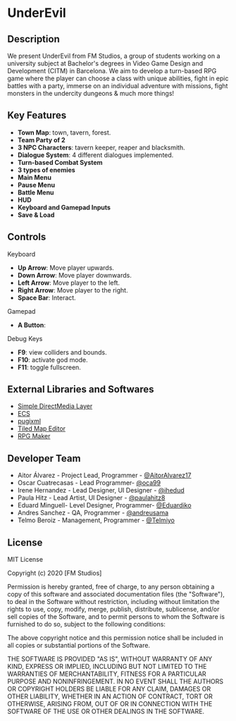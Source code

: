 # UnderEvil

## Description

We present UnderEvil from FM Studios, a group of students working on a university subject at Bachelor's degrees in Video Game Design and Development (CITM) in Barcelona. We aim to develop a turn-based RPG game where the player can choose a class with unique abilities, fight in epic battles with a party, immerse on an individual adventure with missions, fight monsters in the undercity dungeons & much more things!


## Key Features
- **Town Map**: town, tavern, forest.
- **Team Party of 2**
- **3 NPC Characters**: tavern keeper, reaper and blacksmith.
- **Dialogue System**: 4 different dialogues implemented.
- **Turn-based Combat System**
- **3 types of enemies**
- **Main Menu**
- **Pause Menu**
- **Battle Menu**
- **HUD**
- **Keyboard and Gamepad Inputs**
- **Save & Load**

## Controls
Keyboard
- **Up Arrow**: Move player upwards.
- **Down Arrow**: Move player downwards.
- **Left Arrow**: Move player to the left.
- **Right Arrow**: Move player to the right.
- **Space Bar**: Interact.

Gamepad
- **A Button**: 

Debug Keys
- **F9**: view colliders and bounds.
- **F10**: activate god mode.
- **F11**: toggle fullscreen.


## External Libraries and Softwares
- [Simple DirectMedia Layer](https://www.libsdl.org/)
- [ECS](https://github.com/redxdev/ECS)
- [pugixml](https://pugixml.org/)
- [Tiled Map Editor](https://www.mapeditor.org/)
- [RPG Maker](https://www.rpgmakerweb.com/)

## Developer Team

* Aitor Álvarez - Project Lead, Programmer - [@AitorAlvarez17](https://github.com/AitorAlvarez17)
* Oscar Cuatrecasas - Lead Programmer- [@oca99](https://github.com/OCA99)
* Irene Hernandez - Lead Designer, UI Designer - [@ihedud](https://github.com/ihedud)
* Paula Hitz - Lead Artist, UI Designer - [@paulahitz8](https://github.com/paulahitz8)
* Eduard Minguell- Level Designer, Programmer- [@Eduardiko](https://github.com/Eduardiko)
* Andres Sanchez - QA, Programmer - [@andreusama](https://github.com/andreusama)
* Telmo Beroiz - Management, Programmer - [@Telmiyo](https://github.com/Telmiyo)

## License

MIT License 

Copyright (c) 2020 [FM Studios]

Permission is hereby granted, free of charge, to any person obtaining a copy of this software and associated documentation files (the "Software"), to deal in the Software without restriction, including without limitation the rights to use, copy, modify, merge, publish, distribute, sublicense, and/or sell copies of the Software, and to permit persons to whom the Software is furnished to do so, subject to the following conditions:

The above copyright notice and this permission notice shall be included in all copies or substantial portions of the Software.

THE SOFTWARE IS PROVIDED "AS IS", WITHOUT WARRANTY OF ANY KIND, EXPRESS OR IMPLIED, INCLUDING BUT NOT LIMITED TO THE WARRANTIES OF MERCHANTABILITY, FITNESS FOR A PARTICULAR PURPOSE AND NONINFRINGEMENT. IN NO EVENT SHALL THE AUTHORS OR COPYRIGHT HOLDERS BE LIABLE FOR ANY CLAIM, DAMAGES OR OTHER LIABILITY, WHETHER IN AN ACTION OF CONTRACT, TORT OR OTHERWISE, ARISING FROM, OUT OF OR IN CONNECTION WITH THE SOFTWARE OF THE USE OR OTHER DEALINGS IN THE SOFTWARE.
